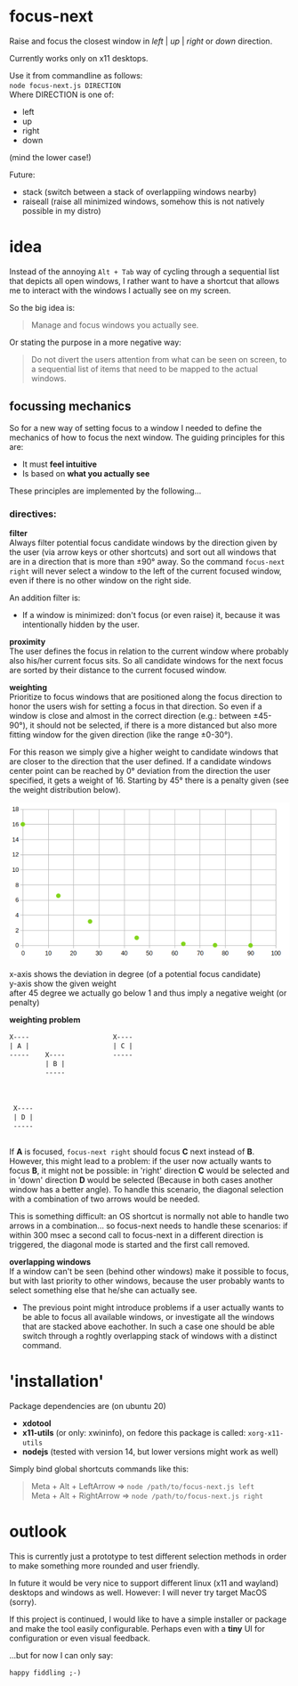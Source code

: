 # focus-next
Raise and focus the closest window in *left* | *up* | *right* or *down* direction.

Currently works only on x11 desktops.

Use it from commandline as follows:  
`node focus-next.js DIRECTION`  
Where DIRECTION is one of:
* left
* up
* right
* down

(mind the lower case!)

Future:
* stack (switch between a stack of overlappiing windows nearby)
* raiseall (raise all minimized windows, somehow this is not natively possible in my distro)



# idea
Instead of the annoying `Alt + Tab` way of cycling through a sequential list 
that depicts all open windows, I rather want to have a shortcut that 
allows me to interact with the windows I actually see on my screen. 

So the big idea is:  

> Manage and focus windows you actually see.  

Or stating the purpose in a more negative way:  

> Do not divert the users attention from what can be seen on 
> screen, to a sequential list of items that need to be
> mapped to the actual windows. 

## focussing mechanics
So for a new way of setting focus to a window I needed to define the mechanics of how to focus 
the next window. The guiding principles for this are: 
* It must **feel intuitive**
* Is based on **what you actually see**

These principles are implemented by the following...

### directives:

**filter**  
Always filter potential focus candidate windows by the direction given by the user (via arrow keys or other shortcuts) and sort out all windows that are in a direction that is more than ±90° away. So the command `focus-next right` 
will never select a window to the left of the current focused window, 
even if there is no other window on the right side.

An addition filter is:
* If a window is minimized: don't focus (or even raise) it, because it was intentionally hidden by the user.

**proximity**  
The user defines the focus in relation to the current window where probably also his/her current focus sits. So all candidate windows for the next focus are sorted by their distance to the current focused window.

**weighting**  
Prioritize to focus windows that are positioned along the focus direction to honor the users wish for setting a focus in that direction. 
So even if a window is close and almost in the correct direction (e.g.: between ±45-90°), it should not be selected, if 
there is a more distanced but also more fitting window for the given direction (like the range ±0-30°).

For this reason we simply give a higher weight to candidate windows that are closer to the direction that the user defined. If a candidate windows center point can be reached by 0° deviation from the direction the user specified, it gets a weight of 16. Starting by 45° there is a penalty given (see the weight distribution below).

![Weights for different deviation angles](doc/direction_weights.png)

x-axis shows the deviation in degree (of a potential focus candidate)  
y-axis show the given weight  
after 45 degree we actually go below 1 and thus imply a negative weight (or penalty)


**weighting problem**  
```
X----                     X---- 
| A |                     | C |
-----    X----            -----
         | B |         
         -----          
        
         
        
 X----
 | D |
 -----        
         
```
If **A** is focused, `focus-next right` should focus **C** next instead of **B**. 
However, this might lead to a problem: if the user now actually wants to focus 
**B**, it might not be possible: in 'right' direction **C** would be selected 
and in 'down' direction **D** would be selected (Because in both cases another
window has a better angle). To handle this scenario, the diagonal selection 
with a combination of two arrows would be needed.

This is something difficult: an OS shortcut is normally not able to handle two
arrows in a combination... so focus-next needs to handle these scenarios: if 
within 300 msec a second call to focus-next in a different direction is 
triggered, the diagonal mode is started and the first call removed.

**overlapping windows**  
If a window can't be seen (behind other windows) make it possible to focus,
but with last priority to other windows, because the user probably wants to 
select something else that he/she can actually see.
* The previous point might introduce problems if a user actually wants to be
able to focus all available windows, or investigate all the windows that are stacked
above eachother. In such a case one should be able switch through a roghtly overlapping
stack of windows with a distinct command.


# 'installation'
Package dependencies are (on ubuntu 20)
* **xdotool**
* **x11-utils** (or only: xwininfo), on fedore this package is called: `xorg-x11-utils`
* **nodejs** (tested with version 14, but lower versions might work as well)

Simply bind global shortcuts commands like this:
> Meta + Alt + LeftArrow => `node /path/to/focus-next.js left`  
> Meta + Alt + RightArrow => `node /path/to/focus-next.js right`  



# outlook
This is currently just a prototype to test different selection methods
in order to make something more rounded and user friendly. 

In future it would be very nice to support different linux (x11 and wayland) 
desktops and windows as well. However: I will never try target MacOS (sorry).

If this project is continued, I would like to have a simple installer or
package and make the tool easily configurable. Perhaps even with a **tiny** UI 
for configuration or even visual feedback.

...but for now I can only say:
```
happy fiddling ;-)
```